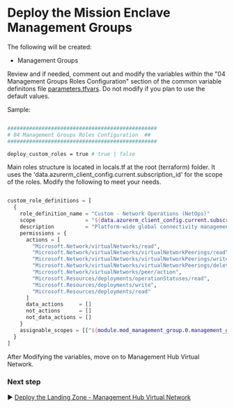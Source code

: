 # Deploy the Mission Enclave Management Groups

The following will be created:

* Management Groups

Review and if needed, comment out and modify the variables within the "04 Management Groups Roles Configuration" section of the common variable definitons file [parameters.tfvars](./tfvars/parameters.tfvars). Do not modify if you plan to use the default values.

Sample:

```bash

################################################
# 04 Management Groups Roles Configuration  ##
################################################

deploy_custom_roles = true # true | false

```

Main roles structure is located in locals.tf at the root (terraform) folder. It uses the 'data.azurerm_client_config.current.subscription_id' for the scope of the roles. Modify the following to meet your needs.

```terraform

custom_role_definitions = [
  {
    role_definition_name = "Custom - Network Operations (NetOps)"
    scope                = "${data.azurerm_client_config.current.subscription_id}" ## This setting is optional. (If not defined current subscription ID is used).
    description          = "Platform-wide global connectivity management: virtual networks, UDRs, NSGs, NVAs, VPN, Azure ExpressRoute, and others."
    permissions = {
      actions = [
        "Microsoft.Network/virtualNetworks/read",
        "Microsoft.Network/virtualNetworks/virtualNetworkPeerings/read",
        "Microsoft.Network/virtualNetworks/virtualNetworkPeerings/write",
        "Microsoft.Network/virtualNetworks/virtualNetworkPeerings/delete",
        "Microsoft.Network/virtualNetworks/peer/action",
        "Microsoft.Resources/deployments/operationStatuses/read",
        "Microsoft.Resources/deployments/write",
        "Microsoft.Resources/deployments/read"
      ]
      data_actions     = []
      not_actions      = []
      not_data_actions = []
    }
    assignable_scopes = [["${module.mod_management_group.0.management_groups["/providers/Microsoft.Management/managementGroups/platforms"].id}"]] ## This setting is optional. (If not defined current subscription ID is used).
  }
]

```

After Modifying the variables, move on to Management Hub Virtual Network.

### Next step

:arrow_forward: [Deploy the Landing Zone - Management Hub Virtual Network](./05-Landing-Zone-Hub-Network.md)
